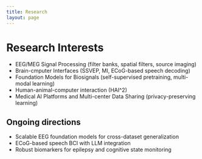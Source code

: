 ```yaml
---
title: Research
layout: page
---
```


# Research Interests

- EEG/MEG Signal Processing (filter banks, spatial filters, source imaging)
- Brain-cmputer Interfaces (SSVEP, MI, ECoG-based speech decoding)
- Foundation Models for Biosignals (self-supervised pretraining, multi-modal learning)
- Human-animal-computer interaction (HAI^2)
- Medical AI Platforms and Multi-center Data Sharing (privacy-preserving learning)

## Ongoing directions
- Scalable EEG foundation models for cross-dataset generalization
- ECoG-based speech BCI with LLM integration
- Robust biomarkers for epilepsy and cognitive state monitoring
